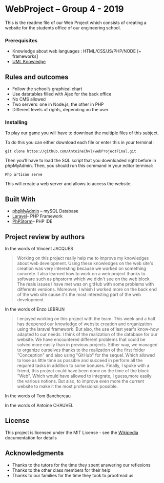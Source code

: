 # WebProject – Group 4 - 2019

This is the readme file of our Web Project which consists of creating a website for the students office of our engineering school.

### Prerequisites

-	Knowledge about web languages : HTML/CSS/JS/PHP/NODE [+ frameworks]
-	[UML Knowledge](https://en.wikipedia.org/wiki/Unified_Modeling_Language) 

## Rules and outcomes

- Follow the school’s graphical chart
- Use datatables filled with Ajax for the back office
- No CMS allowed
- Two servers: one in Node.js, the other in PHP
- Different levels of rights, depending on the user

### Installing

To play our game you will have to download the multiple files of this subject.

To do this you can either download each file or enter this in your terminal :

```
git clone https://github.com/AntoineChvl/webProjectFinal.git
```

Then you’ll have to load the SQL script that you downloaded right before in phpMyAdmin. Then, you should run this command in your editor terminal:
```
Php artisan serve
```
This will create a web server and allows to access the website.

## Built With

* [phpMyAdmin](https://www.phpmyadmin.net/) – mySQL Database
* [Laravel](https://laravel.com/)- PHP Framework
* [PhPStorm]( https://www.jetbrains.com/)– PHP IDE

## Project review by authors


In the words of Vincent JACQUES
> Working on this project really help me to improve my knowledges about web development. Using these knowledges on the web site's creation was very interesting because we worked on something concrete.
I also learned how to work on a web project thanks to software such as phpstorm which we didn't see on the web block.
The reals issues I have met was on gitHub with some problems with differents versions.
Moreover, I whish I worked more on the back end of the web site cause it's the most interesting part of the web development.

In the words of Enzo LEBRUN
>  I enjoyed working on this project with the team. This week and a half has deepened our knowledge of website creation and organization using the laravel framework. But also, the use of last year's know-how adapted to our needs: I think of the realization of the database for our website.
We have encountered different problems that could be solved more easily than in previous projects.
Either way, we managed to organize ourselves thanks to the realization of the first folder "Conception" and also using "GitHub" for the sequel. Which allowed to lose as little time as possible and succeed in perform all the required tasks in addition to some bonuses.
Finally, I spoke with a friend, this project could have been done on the time of the block "Web". Which would have allowed to integrate, I guess,more easily the various notions. But also, to improve even more the current website to make it the most professional possible.

In the words of Tom Banchereau
>

In the words of Antoine CHAUVEL
>


## License

This project is licensed under the MIT License - see the [Wikipedia]( https://en.wikipedia.org/wiki/MIT_License) documentation for details

## Acknowledgments

* Thanks to the tutors for the time they spent answering our reflexions
* Thanks to the other class members for their help
* Thanks to our families for the time they took to proofread us
